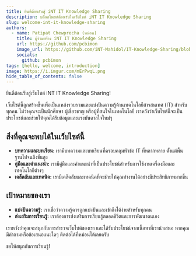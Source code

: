 ```yaml
---
title: ยินดีต้อนรับสู่ iNT IT Knowledge Sharing
description: บล็อกโพสต์ต้อนรับในเว็บไซต์ iNT IT Knowledge Sharing
slug: welcome-int-it-knowledge-sharing
authors:
  - name: Patipat Chewprecha (หม่อน)
    title: ผู้ร่วมสร้าง iNT IT Knowledge Sharing
    url: https://github.com/pcbimon
    image_url: https://github.com/iNT-Mahidol/IT-Knowledge-Sharing/blob/main/static/img/Mhon.jpg?raw=true
    socials:
      github: pcbimon
tags: [hello, welcome, introduction]
image: https://i.imgur.com/mErPwqL.png
hide_table_of_contents: false
---
```


ยินดีต้อนรับสู่เว็บไซต์ iNT IT Knowledge Sharing!

เว็บไซต์นี้ถูกสร้างขึ้นเพื่อเป็นแหล่งรวบรวมและแบ่งปันความรู้ด้านเทคโนโลยีสารสนเทศ (IT) สำหรับทุกคน ไม่ว่าคุณจะเป็นนักศึกษา ผู้เชี่ยวชาญ หรือผู้ที่สนใจในเทคโนโลยี เราหวังว่าเว็บไซต์นี้จะเป็นประโยชน์และช่วยให้คุณได้รับข้อมูลและแรงบันดาลใจใหม่ๆ
<!-- truncate -->

## สิ่งที่คุณจะพบได้ในเว็บไซต์นี้

* **บทความและบทเรียน:** เรามีบทความและบทเรียนที่ครอบคลุมหัวข้อ IT ที่หลากหลาย ตั้งแต่พื้นฐานไปจนถึงขั้นสูง
* **คู่มือและคำแนะนำ:** เรามีคู่มือและคำแนะนำที่เป็นประโยชน์สำหรับการใช้งานเครื่องมือและเทคโนโลยีต่างๆ
* **เคล็ดลับและเทคนิค:** เรามีเคล็ดลับและเทคนิคที่จะช่วยให้คุณทำงานได้อย่างมีประสิทธิภาพมากขึ้น

## เป้าหมายของเรา

* **แบ่งปันความรู้:** เราเชื่อว่าความรู้ควรถูกแบ่งปันและเข้าถึงได้ง่ายสำหรับทุกคน
* **ส่งเสริมการเรียนรู้:** เราต้องการส่งเสริมการเรียนรู้ตลอดชีวิตและการพัฒนาตนเอง

เราหวังว่าคุณจะสนุกกับการสำรวจเว็บไซต์ของเรา และได้รับประโยชน์จากเนื้อหาที่เรานำเสนอ หากคุณมีคำถามหรือข้อเสนอแนะใดๆ ติดต่อได้ที่หม่อนได้เลยครับ

ขอให้สนุกกับการเรียนรู้!